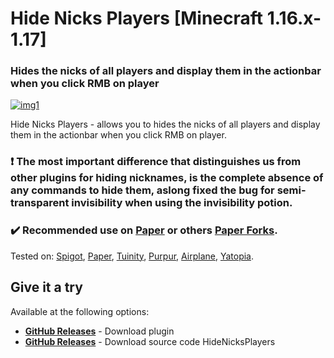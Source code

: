   <h1>Hide Nicks Players [Minecraft 1.16.x-1.17]</h1>
  <h3>Hides the nicks of all players and display them in the actionbar when you click RMB on player</h3>
  
[![img1](https://img.shields.io/discord/720917120862519347?label=discord&logo=discord&style=for-the-badge)](https://discord.io/stumpstudio)

<p align="left">Hide Nicks Players - allows you to hides the nicks of all players and display them in the actionbar when you click RMB on player.</p>

<h3>❗ The most important difference that distinguishes us from other plugins for hiding nicknames, is the complete absence of any commands to hide them, aslong fixed the bug for semi-transparent invisibility when using the invisibility potion.<h3>

<h3>✔️ Recommended use on <a href="https://github.com/PaperMC/Paper">Paper</a> or others <a href="https://github.com/Tuinity/Tuinity">Paper Forks</a>.</h3>
Tested on: <a href="https://getbukkit.org/">Spigot</a>, <a href="https://github.com/PaperMC/Paper">Paper</a>, <a href="https://github.com/Tuinity/Tuinity">Tuinity</a>,
<a href="https://github.com/pl3xgaming/Purpur">Purpur</a>, <a href="https://github.com/TECHNOVE/Airplane">Airplane</a>, <a href="https://github.com/YatopiaMC/Yatopia">Yatopia</a>.

## Give it a try ##
Available at the following options:

* **[GitHub Releases](https://www.spigotmc.org/resources/ignore-achievements-ignore-players-achievements.83439/)** - Download plugin
* **[GitHub Releases](https://github.com/StumpStudio/IgnoreAchievements/releases/tag/1.1)** - Download source code HideNicksPlayers
